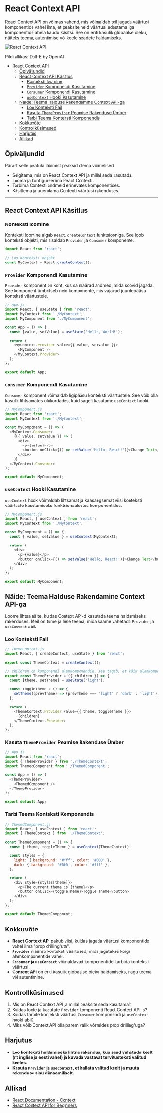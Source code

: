 # React Context API

React Context API on võimas vahend, mis võimaldab teil jagada väärtusi komponentide vahel ilma, et peaksite neid väärtusi edastama iga komponentide ahela kaudu käsitsi. See on eriti kasulik globaalse oleku, näiteks teema, autentimise või keele seadete haldamiseks.

![React Context API](React-Context-API.webp)

Pildi allikas: Dall-E by OpenAI

- [React Context API](#react-context-api)
  - [Õpiväljundid](#õpiväljundid)
  - [React Context API Käsitlus](#react-context-api-käsitlus)
    - [Konteksti loomine](#konteksti-loomine)
    - [`Provider` Komponendi Kasutamine](#provider-komponendi-kasutamine)
    - [`Consumer` Komponendi Kasutamine](#consumer-komponendi-kasutamine)
    - [`useContext` Hooki Kasutamine](#usecontext-hooki-kasutamine)
  - [Näide: Teema Halduse Rakendamine Context API-ga](#näide-teema-halduse-rakendamine-context-api-ga)
    - [Loo Konteksti Fail](#loo-konteksti-fail)
    - [Kasuta `ThemeProvider` Peamise Rakenduse Ümber](#kasuta-themeprovider-peamise-rakenduse-ümber)
    - [Tarbi Teema Konteksti Komponendis](#tarbi-teema-konteksti-komponendis)
  - [Kokkuvõte](#kokkuvõte)
  - [Kontrollküsimused](#kontrollküsimused)
  - [Harjutus](#harjutus)
  - [Allikad](#allikad)

## Õpiväljundid

Pärast selle peatüki läbimist peaksid olema võimelised:

- Selgitama, mis on React Context API ja millal seda kasutada.
- Looma ja konfigureerima React Contexti.
- Tarbima Contexti andmeid erinevates komponentides.
- Käsitlema ja uuendama Contexti väärtusi rakenduses.

---

## React Context API Käsitlus

### Konteksti loomine

Konteksti loomine algab `React.createContext` funktsiooniga. See loob konteksti objekti, mis sisaldab `Provider` ja `Consumer` komponente.

```javascript
import React from 'react';

// Loo konteksti objekt
const MyContext = React.createContext();
```

### `Provider` Komponendi Kasutamine

`Provider` komponent on koht, kus sa määrad andmed, mida soovid jagada. See komponent ümbritseb neid komponente, mis vajavad juurdepääsu konteksti väärtustele.

```javascript
// App.js
import React, { useState } from 'react';
import MyContext from './MyContext';
import MyComponent from './MyComponent';

const App = () => {
  const [value, setValue] = useState('Hello, World!');

  return (
    <MyContext.Provider value={{ value, setValue }}>
      <MyComponent />
    </MyContext.Provider>
  );
};

export default App;
```

### `Consumer` Komponendi Kasutamine

`Consumer` komponent võimaldab ligipääsu konteksti väärtustele. See võib olla kasulik lihtsamates olukordades, kuid sageli kasutame `useContext` hooki.

```javascript
// MyComponent.js
import React from 'react';
import MyContext from './MyContext';

const MyComponent = () => (
  <MyContext.Consumer>
    {({ value, setValue }) => (
      <div>
        <p>{value}</p>
        <button onClick={() => setValue('Hello, React!')}>Change Text</button>
      </div>
    )}
  </MyContext.Consumer>
);

export default MyComponent;
```

### `useContext` Hooki Kasutamine

`useContext` hook võimaldab lihtsamat ja kaasaegsemat viisi konteksti väärtuste kasutamiseks funktsionaalsetes komponentides.

```javascript
// MyComponent.js
import React, { useContext } from 'react';
import MyContext from './MyContext';

const MyComponent = () => {
  const { value, setValue } = useContext(MyContext);

  return (
    <div>
      <p>{value}</p>
      <button onClick={() => setValue('Hello, React!')}>Change Text</button>
    </div>
  );
};

export default MyComponent;
```

## Näide: Teema Halduse Rakendamine Context API-ga

Loome lihtsa näite, kuidas Context API-d kasutada teema haldamiseks rakenduses. Meil on tume ja hele teema, mida saame vahetada `Provider` ja `useContext` abil.

### Loo Konteksti Fail

```javascript
// ThemeContext.js
import React, { createContext, useState } from 'react';

export const ThemeContext = createContext();

// children on komponendi alamkomponendid, see tagab, et kõik alamkomponendid saavad konteksti väärtusi
export const ThemeProvider = ({ children }) => {
  const [theme, setTheme] = useState('light');

  const toggleTheme = () => {
    setTheme((prevTheme) => (prevTheme === 'light' ? 'dark' : 'light'));
  };

  return (
    <ThemeContext.Provider value={{ theme, toggleTheme }}>
      {children}
    </ThemeContext.Provider>
  );
};
```

### Kasuta `ThemeProvider` Peamise Rakenduse Ümber

```javascript
// App.js
import React from 'react';
import { ThemeProvider } from './ThemeContext';
import ThemedComponent from './ThemedComponent';

const App = () => (
  <ThemeProvider>
    <ThemedComponent />
  </ThemeProvider>
);

export default App;
```

### Tarbi Teema Konteksti Komponendis

```javascript
// ThemedComponent.js
import React, { useContext } from 'react';
import { ThemeContext } from './ThemeContext';

const ThemedComponent = () => {
  const { theme, toggleTheme } = useContext(ThemeContext);

  const styles = {
    light: { background: '#fff', color: '#000' },
    dark: { background: '#000', color: '#fff' },
  };

  return (
    <div style={styles[theme]}>
      <p>The current theme is {theme}</p>
      <button onClick={toggleTheme}>Toggle Theme</button>
    </div>
  );
};

export default ThemedComponent;
```

## Kokkuvõte

- **React Context API** pakub viisi, kuidas jagada väärtusi komponentide vahel ilma "prop drilling'uta".
- **`Provider`** määrab konteksti väärtused, mida jagatakse kõigi alamkomponentide vahel.
- **`Consumer` ja `useContext`** võimaldavad komponentidel tarbida konteksti väärtusi.
- **Context API** on eriti kasulik globaalse oleku haldamiseks, nagu teema või autentimine.

## Kontrollküsimused

1. Mis on React Context API ja millal peaksite seda kasutama?
2. Kuidas loote ja kasutate `Provider` komponenti React Context API-s?
3. Kuidas tarbite konteksti väärtusi `Consumer` komponendi ja `useContext` hooki abil?
4. Miks võib Context API olla parem valik võrreldes prop drilling'uga?

## Harjutus

- **Loo konteksti haldamiseks lihtne rakendus, kus saad vahetada keelt (nt inglise ja eesti vahel) ja kuvada vastavat tervitusteksti valitud keeles.**
- **Kasuta `Provider` ja `useContext`, et hallata valitud keelt ja muuta rakenduse sisu dünaamiliselt.**

## Allikad

- [React Documentation - Context](https://react.dev/reference/react/useContext)
- [React Context API for Beginners](https://www.freecodecamp.org/news/react-context-for-beginners/)
